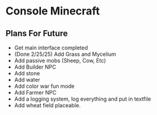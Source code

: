 # Console Minecraft

## Plans For Future
- Get main interface completed
- (Done 2/25/25) Add Grass and Mycelium 
- Add passive mobs (Sheep, Cow, Etc)
- Add Builder NPC
- Add stone
- Add water
- Add color war fun mode
- Add Farmer NPC
- Add a logging system, log everything and put in textfile
- Add wheat field placeable. 
